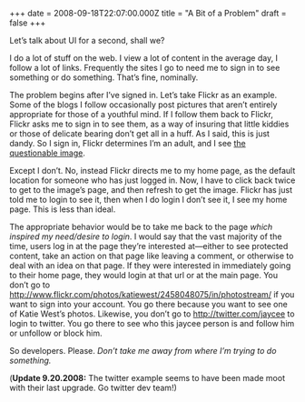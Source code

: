 +++
date = 2008-09-18T22:07:00.000Z
title = "A Bit of a Problem"
draft = false
+++


<div><p>Let&#8217;s talk about UI for a second, shall we?</p>
<p>I do a lot of stuff on the web. I view a lot of content in the average day, I follow a lot of links. Frequently the sites I go to need me to sign in to see something or do something. That&#8217;s fine, nominally.</p>
<p>The problem begins after I&#8217;ve signed in. Let&#8217;s take Flickr as an example. Some of the blogs I follow occasionally post pictures that aren&#8217;t entirely appropriate for those of a youthful mind. If I follow them back to Flickr, Flickr asks me to sign in to see them, as a way of insuring that little kiddies or those of delicate bearing don&#8217;t get all in a huff. As I said, this is just dandy. So I sign in, Flickr determines I&#8217;m an adult, and I see <a href="http://www.flickr.com/photos/katiewest/2458048075/in/photostream/">the questionable image</a>.</p>
<p>Except I don&#8217;t. No, instead Flickr directs me to my home page, as the default location for someone who has just logged in. Now, I have to click back twice to get to the image&#8217;s page, and then refresh to get the image. Flickr has just told me to login to see it, then when I do login I don&#8217;t see it, I see my home page. This is less than ideal.</p>
<p>The appropriate behavior would be to take me back to the page <i>which inspired my need/desire to login</i>. I would say that the vast majority of the time, users log in at the page they&#8217;re interested at&#8212;either to see protected content, take an action on that page like leaving a comment, or otherwise to deal with an idea on that page. If they were interested in immediately going to their home page, they would login at that url or at the main page. You don&#8217;t go to <a href="http://www.flickr.com/photos/katiewest/2458048075/in/photostream/">http://www.flickr.com/photos/katiewest/2458048075/in/photostream/</a> if you want to sign into your account. You go there because you want to see one of Katie West&#8217;s photos. Likewise, you don&#8217;t go to <a href="http://twitter.com/jaycee">http://twitter.com/jaycee</a> to login to twitter. You go there to see who this jaycee person is and follow him or unfollow or block him.</p>
<p>So developers. Please. <i>Don&#8217;t take me away from where I&#8217;m trying to do something.<br /></i></p>
<p>(<b>Update 9.20.2008:</b> The twitter example seems to have been made moot with their last upgrade. Go twitter dev team!)</p></div>